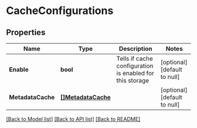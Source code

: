 # CacheConfigurations

## Properties
Name | Type | Description | Notes
------------ | ------------- | ------------- | -------------
**Enable** | **bool** | Tells if cache configuration is enabled for this storage | [optional] [default to null]
**MetadataCache** | [**[]MetadataCache**](MetadataCache.md) |  | [optional] [default to null]

[[Back to Model list]](../README.md#documentation-for-models) [[Back to API list]](../README.md#documentation-for-api-endpoints) [[Back to README]](../README.md)

